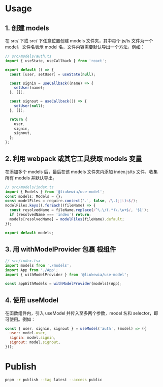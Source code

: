 # Usage

## 1. 创建 models

在 src/ 下或 src/ 下任意位置创建 models 文件夹，其中每个 js/ts 文件为一个 model，文件名表示 model 名，文件内容需要默认导出一个方法。例如：

```js
// src/models/auth.ts
import { useState, useCallback } from 'react';

export default () => {
  const [user, setUser] = useState(null);

  const signin = useCallback((name) => {
    setUser(name);
  }, []);

  const signout = useCallback(() => {
    setUser(null);
  }, []);

  return {
    user,
    signin,
    signout,
  };
};
```

## 2. 利用 webpack 或其它工具获取 models 变量

在添加多个 models 后，最后在该 models 文件夹内添加 index.js/ts 文件，收集所有 models 并默认导出。

```js
// src/models/index.ts
import { Models } from '@liukewia/use-model';
const models: Models = {};
const modelFiles = require.context('.', false, /\.(j|t)s$/);
modelFiles.keys().forEach((fileName) => {
  const resolvedName = fileName.replace(/^\.\/(.*)\.\w+$/, '$1');
  if (resolvedName === 'index') return;
  models[resolvedName] = modelFiles(fileName).default;
});

export default models;
```

## 3. 用 withModelProvider 包裹 根组件

```js
// src/index.tsx
import models from './models';
import App from './App';
import { withModelProvider } from '@liukewia/use-model';

const appWithModels = withModelProvider(models)(App);
```

## 4. 使用 useModel

在函数组件内，引入 useModel 并传入至多两个参数，model 名和 selector，即可使用。例如：

```js
const { user, signin, signout } = useModel('auth', (model) => ({
  user: model.user,
  signin: model.signin,
  signout: model.signout,
}));
```

# Publish

```bash
pnpm -r publish --tag latest --access public
```

